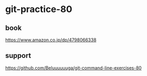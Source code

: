 # git-practice-80

## book

<https://www.amazon.co.jp/dp/4798066338>

## support

<https://github.com/Beluuuuuuga/git-command-line-exercises-80>
